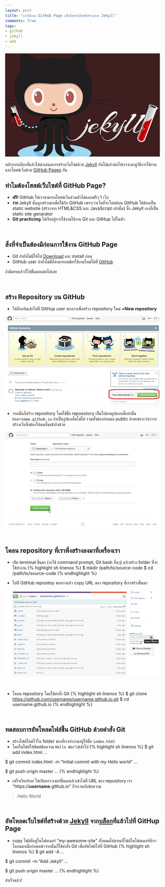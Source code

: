 ```yaml
---
layout: post
title: "การใช้งาน GitHub Page เพื่อโฮสเว็บไซต์ที่สร้างด้วย Jekyll"
comments: True
tags:
- github
- jekyll
- web
---
```


<a href="{{ page.url }}"><img src="/assets/github-pages-jekyll.jpg" /></a>
<!--more-->
หลังจากบล็อกที่แล้วได้นำเสนอการสร้างเว็บไซต์ด้วย [Jekyll](http://jekyllrb.com/) กันไปแล้วต่อไปเราจะมาดูวิธีการใช้งานและโฮสต์เว็บด้วย [GitHub Pages](https://pages.github.com/) กัน

## ทำไมต้องโฮสต์เว็บไซต์ที่ GitHub Page?
- <strong>ฟรี!</strong> GitHub ให้เราสามารถโฮสต์เว็บส่วนตัวได้แบบฟรีๆ 1 เว็บ
- <strong>ง่าย</strong> Jekyll นั้นถูกสร้างมาเพื่อใช้กับ GitHub เพราะว่าเว็บที่จะโฮสต์บน GitHub ได้ต้องเป็น static website (สร้างจาก HTML&CSS และ JavaScript เท่านั้น) ซึ่ง Jekyll เองก็เป็น static site genarator
- <strong>Git practicing</strong> ได้เรียนรู้การใช้งานใช้งาน Git และ GitHup ไปในตัว

<br />

## สิ่งที่จำเป็นต้องมีก่อนการใช้งาน GitHub Page
- Git ถ้ายังไม่มีให้ไป [Download](https://git-scm.com/download) และ install ก่อน
- GitHub user ถ้ายังไม่มีก็สามารถสมัครใช้งานใหม่ได้ที่ [GitHub](https://github.com/)

ถ้ามีครบแล้วก็ไปขั้นตอนต่อไปเลย

<br />

## สร้าง Repository บน GitHub
- ให้ล็อกอินเข้าไปที่ GitHup user ของเราเพื่อสร้าง repository ใหม่ <strong>+New repository</strong>

![new-repo](/assets/gh-page/new-repo.jpg)

- จากนั้นก็สร้าง repository โดยใช้ชื่อ reposotory เป็นไปตามรูปแบบนี้เท่านั้น `Username.github.io` ถ้าเป็นรูปแบอื่นไม่ได้ รวมทั้งต้องกำหนด public ด้วยเพราะว่าเราจะสร้างเว็บซึ่งต้องให้คนอื่นเข้าถึงด้วย

![create-repo](/assets/gh-page/create-repo.jpg)

<br />

## โคลน repository ที่เราพึ่งสร้างลงมาที่เครื่องเรา
- เปิด terminal ขึ้นมา (จะใช้ command prompt, Git bash อื่นๆ) แล้วสร้าง folder ที่จะใช้ทำงาน
{% highlight sh linenos %}
$ mkdir /path/to/source-code
$ cd /path/to/source-code
{% endhighlight %}
    
- ไปที่ GitHub repositoy ของเราแล้ว copy URL ของ repository ที่เราสร้างขึ้นมา

![copy-to-clipboard](/assets/gh-page/copy-to-clipboard.jpg)

<br />

- โคลน repository โดยใช้คำสั่ง Git
{% highlight sh linenos %}
$ git clone https://github.com/username/username.github.io.git
$ cd username.github.io
{% endhighlight %}

<br />

## ทดสอบการอัพโหลดไฟล์ขึ้น GitHub ด้วยคำสั่ง Git
- สร้างไฟล์ใหม่ไว้ใน folder ของที่เราทำงานอยู่ให้ชื่อ `index.html`
- โดยในไฟล์ให้พิมพ์ช้อความ `Hello World`เข้าไป
{% highlight sh linenos %}
$ git add index.html
...

$ git commit index.html -m “Initial commit with my Hello world”
...

$ git push origin master
...
{% endhighlight %}
    
- เสร็จเรียบร้อย ให้เปิดบราวเซอร์ขึ้นมาแล้วเข้าไปที่ URL ของ repository เรา "https://<strong>username</strong>.github.io"
ก็จะเจอกับข้อความ <br />

> Hello World

<br />

## อัพโหลดเว็บไซต์ที่สร้างด้วย [Jekyll]({{site.url}}2015/07/12/introducing-jekyll/) จาก[บล็อก]({{site.url}}/2015/07/12/introducing-jekyll/)ที่แล้วไปที่ GitHup Page
- copy ไฟล์ที่อยู่ในโฟลเดอร์ "my-awesome-site" ทั้งหมดไปแทนที่ไฟล์ในโฟลเดอร์ที่เราโคลนมาเมื่อก่อนหน้าจากนั้นก็ใช้คำสั่ง Git เพื่ออัพไฟล์ไปที่ GitHub
{% highlight sh linenos %}
$ git add -A
...

$ git commit -m “Add Jekyll”
...

$ git push origin master
...
{% endhighlight %}
    
สำเร็จแล้ว!
